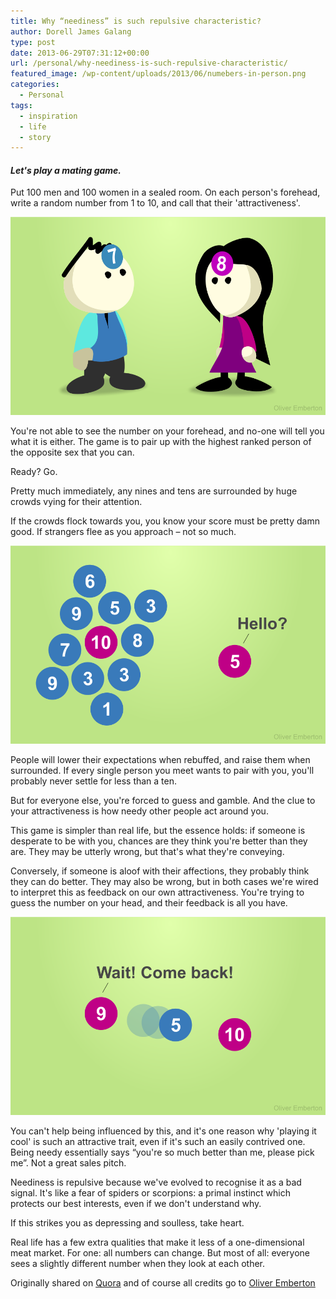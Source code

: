 ```yaml
---
title: Why “neediness” is such repulsive characteristic?
author: Dorell James Galang
type: post
date: 2013-06-29T07:31:12+00:00
url: /personal/why-neediness-is-such-repulsive-characteristic/
featured_image: /wp-content/uploads/2013/06/numebers-in-person.png
categories:
  - Personal
tags:
  - inspiration
  - life
  - story
---
```


#### _Let's play a mating game._

Put 100 men and 100 women in a sealed room. On each person's forehead, write a random number from 1 to 10, and call that their 'attractiveness'.

![](./numebers-in-person.png)

You're not able to see the number on your forehead, and no-one will tell you what it is either. The game is to pair up with the highest ranked person of the opposite sex that you can.

Ready? Go.

Pretty much immediately, any nines and tens are surrounded by huge crowds vying for their attention.

If the crowds flock towards you, you know your score must be pretty damn good. If strangers flee as you approach &#8211; not so much.

![](./numbers-ranking.png)

People will lower their expectations when rebuffed, and raise them when surrounded. If every single person you meet wants to pair with you, you'll probably never settle for less than a ten.

But for everyone else, you're forced to guess and gamble. And the clue to your attractiveness is how needy other people act around you.

This game is simpler than real life, but the essence holds: if someone is desperate to be with you, chances are they think you're better than they are. They may be utterly wrong, but that's what they're conveying.

Conversely, if someone is aloof with their affections, they probably think they can do better. They may also be wrong, but in both cases we're wired to interpret this as feedback on our own attractiveness. You're trying to guess the number on your head, and their feedback is all you have.

![](./Dating-game-3.png)

You can't help being influenced by this, and it's one reason why 'playing it cool' is such an attractive trait, even if it's such an easily contrived one. Being needy essentially says &#8220;you're so much better than me, please pick me&#8221;. Not a great sales pitch.

Neediness is repulsive because we've evolved to recognise it as a bad signal. It's like a fear of spiders or scorpions: a primal instinct which protects our best interests, even if we don't understand why.

If this strikes you as depressing and soulless, take heart.

Real life has a few extra qualities that make it less of a one-dimensional meat market. For one: all numbers can change. But most of all: everyone sees a slightly different number when they look at each other.

Originally shared on <a href="http://www.quora.com/Psychology/Why-is-neediness-such-a-repulsive-characteristic" target="_blank">Quora</a> and of course all credits go to <a href="http://www.quora.com/Oliver-Emberton" target="_blank">Oliver Emberton</a>

